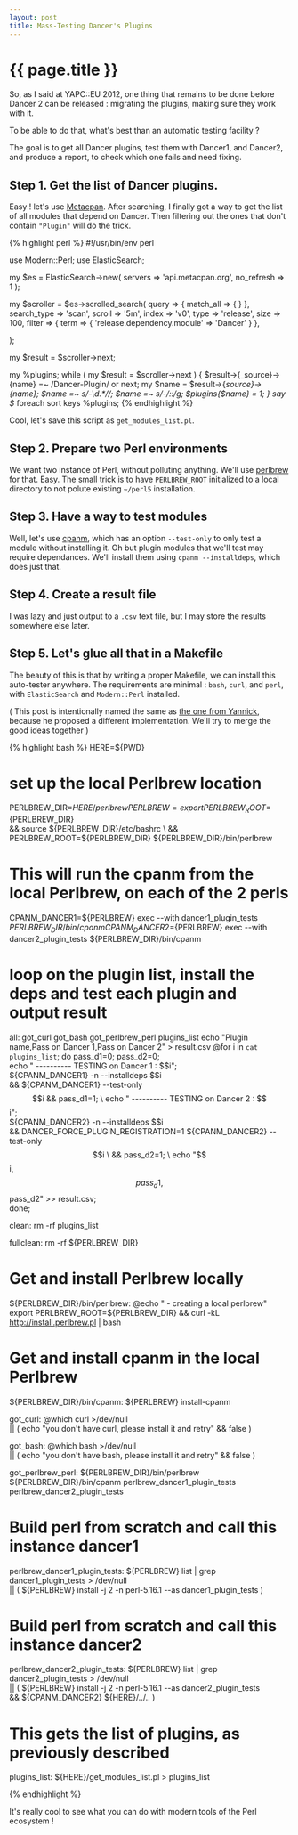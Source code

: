 ```yaml
---
layout: post
title: Mass-Testing Dancer's Plugins
---
```


# {{ page.title }}

So, as I said at YAPC::EU 2012, one thing that remains to be done before Dancer
2 can be released : migrating the plugins, making sure they work with it.

To be able to do that, what's best than an automatic testing facility ?

The goal is to get all Dancer plugins, test them with Dancer1, and Dancer2, and
produce a report, to check which one fails and need fixing.

## Step 1. Get the list of Dancer plugins.

Easy ! let's use [Metacpan](https://metacpan.org/). After searching, I finally
got a way to get the list of all modules that depend on Dancer. Then filtering
out the ones that don't contain `"Plugin"` will do the trick.

{% highlight perl %}
#!/usr/bin/env perl

use Modern::Perl;
use ElasticSearch;

my $es = ElasticSearch->new( servers => 'api.metacpan.org', no_refresh => 1 );

my $scroller = $es->scrolled_search(
    query       => { match_all => { } },
    search_type => 'scan',
    scroll      => '5m',
    index       => 'v0',
    type        => 'release',
    size        => 100,
    filter => {
            term => {
                     'release.dependency.module' => 'Dancer'
                    }
              },

);

my $result = $scroller->next;

my %plugins;
while ( my $result = $scroller->next ) {
    $result->{_source}->{name} =~ /Dancer-Plugin/
      or next;
    my $name = $result->{_source}->{name};
    $name =~ s/-\d.*//;
    $name =~ s/-/::/g;
    $plugins{$name} = 1;
}
say $_ foreach sort keys %plugins;
{% endhighlight %}

Cool, let's save this script as `get_modules_list.pl`.

## Step 2. Prepare two Perl environments

We want two instance of Perl, without polluting anything. We'll use
[perlbrew](http://www.perlbrew.pl/) for that. Easy. The small trick is to have
`PERLBREW_ROOT` initialized to a local directory to not polute existing `~/perl5`
installation.

## Step 3. Have a way to test modules

Well, let's use [cpanm](http://cpanmin.us/), which has an option `--test-only`
to only test a module without installing it. Oh but plugin modules that we'll
test may require dependances. We'll install them using `cpanm --installdeps`,
which does just that.

## Step 4. Create a result file

I was lazy and just output to a `.csv` text file, but I may store the results
somewhere else later.

## Step 5. Let's glue all that in a Makefile

The beauty of this is that by writing a proper Makefile, we can install this
auto-tester anywhere. The requirements are minimal : `bash`, `curl`, and
`perl`, with `ElasticSearch` and `Modern::Perl` installed.

( This post is intentionally named the same as
[the one from Yannick](http://babyl.dyndns.org/techblog/entry/test-dancer-plugins),
because he proposed a different implementation. We'll try to merge the good
ideas together )

{% highlight bash %}
HERE=${PWD}

# set up the local Perlbrew location
PERLBREW_DIR=${HERE}/perlbrew
PERLBREW=export PERLBREW_ROOT=${PERLBREW_DIR} \
    && source ${PERLBREW_DIR}/etc/bashrc \
    && PERLBREW_ROOT=${PERLBREW_DIR} ${PERLBREW_DIR}/bin/perlbrew

# This will run the cpanm from the local Perlbrew, on each of the 2 perls
CPANM_DANCER1=${PERLBREW} exec --with dancer1_plugin_tests ${PERLBREW_DIR}/bin/cpanm
CPANM_DANCER2=${PERLBREW} exec --with dancer2_plugin_tests ${PERLBREW_DIR}/bin/cpanm

# loop on the plugin list, install the deps and test each plugin and output result
all: got_curl got_bash got_perlbrew_perl plugins_list
	echo "Plugin name,Pass on Dancer 1,Pass on Dancer 2" > result.csv
	@for i in `cat plugins_list`; do pass_d1=0; pass_d2=0; \
	  echo " ---------- TESTING on Dancer 1 : $$i"; \
          ${CPANM_DANCER1} -n --installdeps $$i \
              && ${CPANM_DANCER1} --test-only $$i && pass_d1=1; \
	  echo " ---------- TESTING on Dancer 2 : $$i"; \
          ${CPANM_DANCER2} -n --installdeps $$i \
              && DANCER_FORCE_PLUGIN_REGISTRATION=1 ${CPANM_DANCER2} --test-only $$i \
              && pass_d2=1; \
          echo "$$i,$$pass_d1,$$pass_d2" >> result.csv; \
        done;

clean:
	rm -rf plugins_list

fullclean:
	rm -rf ${PERLBREW_DIR}

# Get and install Perlbrew locally
${PERLBREW_DIR}/bin/perlbrew:
	@echo " - creating a local perlbrew"
	export PERLBREW_ROOT=${PERLBREW_DIR} && curl -kL http://install.perlbrew.pl | bash

# Get and install cpanm in the local Perlbrew
${PERLBREW_DIR}/bin/cpanm:
	${PERLBREW} install-cpanm

got_curl:
	@which curl >/dev/null \
        || ( echo "you don't have curl, please install it and retry" && false )

got_bash:
	@which bash >/dev/null \
        || ( echo "you don't have bash, please install it and retry" && false )

got_perlbrew_perl: ${PERLBREW_DIR}/bin/perlbrew ${PERLBREW_DIR}/bin/cpanm perlbrew_dancer1_plugin_tests perlbrew_dancer2_plugin_tests

# Build perl from scratch and call this instance dancer1
perlbrew_dancer1_plugin_tests:
	${PERLBREW} list | grep dancer1_plugin_tests > /dev/null \
        || ( ${PERLBREW} install -j 2 -n perl-5.16.1 --as dancer1_plugin_tests )

# Build perl from scratch and call this instance dancer2
perlbrew_dancer2_plugin_tests:
	${PERLBREW} list | grep dancer2_plugin_tests > /dev/null \
        || ( ${PERLBREW} install -j 2 -n perl-5.16.1 --as dancer2_plugin_tests \
             && ${CPANM_DANCER2} ${HERE}/../.. )

# This gets the list of plugins, as previously described
plugins_list:
	${HERE}/get_modules_list.pl > plugins_list

{% endhighlight %}

It's really cool to see what you can do with modern tools of the Perl ecosystem !
